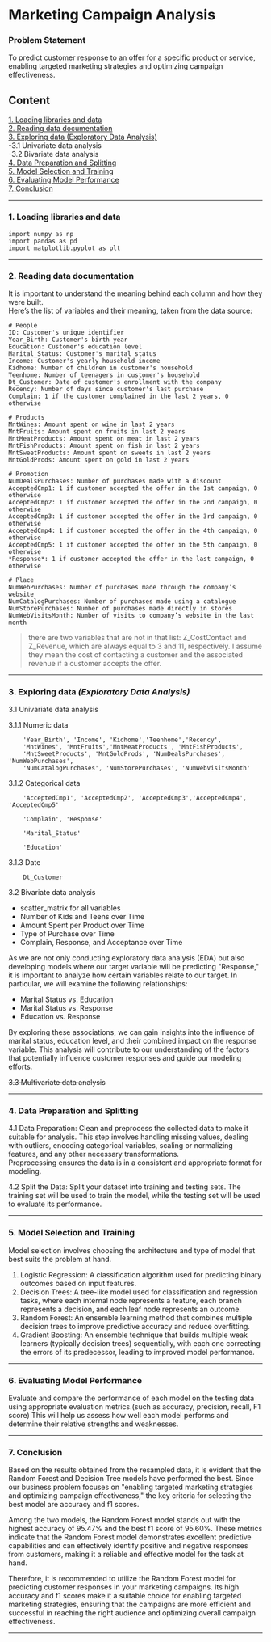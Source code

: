 # Marketing Campaign Analysis

### Problem Statement
To predict customer response to an offer for a specific product or service, enabling targeted marketing strategies and optimizing campaign effectiveness.

## Content
[1. Loading libraries and data](https://github.com/Kiran0R0Patil/marketing-campaign#1-loading-libraries-and-data)  
[2. Reading data documentation](https://github.com/Kiran0R0Patil/marketing-campaign#2-reading-data-documentation)  
[3. Exploring data (Exploratory Data Analysis)](https://github.com/Kiran0R0Patil/marketing-campaign#3-exploring-data-exploratory-data-analysis)  
-3.1 Univariate data analysis  
-3.2 Bivariate data analysis  
[4. Data Preparation and Splitting](https://github.com/Kiran0R0Patil/marketing-campaign#4-data-preparation-and-splitting)  
[5. Model Selection and Training](https://github.com/Kiran0R0Patil/marketing-campaign#5-model-selection-and-training)  
[6. Evaluating Model Performance](https://github.com/Kiran0R0Patil/marketing-campaign#6-evaluating--model-performance)  
[7. Conclusion](https://github.com/Kiran0R0Patil/marketing-campaign#7-conclusion)  
___
### 1. Loading libraries and data
```
import numpy as np
import pandas as pd
import matplotlib.pyplot as plt
```
___
### 2. Reading data documentation

It is important to understand the meaning behind each column and how they were built.   
Here’s the list of variables and their meaning, taken from the data source:

```
# People
ID: Customer's unique identifier
Year_Birth: Customer's birth year
Education: Customer's education level
Marital_Status: Customer's marital status
Income: Customer's yearly household income
Kidhome: Number of children in customer's household
Teenhome: Number of teenagers in customer's household
Dt_Customer: Date of customer's enrollment with the company
Recency: Number of days since customer's last purchase
Complain: 1 if the customer complained in the last 2 years, 0 otherwise

# Products
MntWines: Amount spent on wine in last 2 years
MntFruits: Amount spent on fruits in last 2 years
MntMeatProducts: Amount spent on meat in last 2 years
MntFishProducts: Amount spent on fish in last 2 years
MntSweetProducts: Amount spent on sweets in last 2 years
MntGoldProds: Amount spent on gold in last 2 years

# Promotion
NumDealsPurchases: Number of purchases made with a discount
AcceptedCmp1: 1 if customer accepted the offer in the 1st campaign, 0 otherwise
AcceptedCmp2: 1 if customer accepted the offer in the 2nd campaign, 0 otherwise
AcceptedCmp3: 1 if customer accepted the offer in the 3rd campaign, 0 otherwise
AcceptedCmp4: 1 if customer accepted the offer in the 4th campaign, 0 otherwise
AcceptedCmp5: 1 if customer accepted the offer in the 5th campaign, 0 otherwise
*Response*: 1 if customer accepted the offer in the last campaign, 0 otherwise

# Place
NumWebPurchases: Number of purchases made through the company’s website
NumCatalogPurchases: Number of purchases made using a catalogue
NumStorePurchases: Number of purchases made directly in stores
NumWebVisitsMonth: Number of visits to company’s website in the last month
```
> there are two variables that are not in that list: Z_CostContact and Z_Revenue, which are always equal to 3 and 11, respectively. I assume they mean the cost of contacting a customer and the associated revenue if a customer accepts the offer.
___  
### 3. Exploring data *(Exploratory Data Analysis)*

3.1 Univariate data analysis

3.1.1 Numeric data  
```
    'Year_Birth', 'Income', 'Kidhome','Teenhome','Recency', 
    'MntWines', 'MntFruits','MntMeatProducts', 'MntFishProducts', 
    'MntSweetProducts', 'MntGoldProds', 'NumDealsPurchases', 'NumWebPurchases',
    'NumCatalogPurchases', 'NumStorePurchases', 'NumWebVisitsMonth'
```
3.1.2 Categorical data
```
    'AcceptedCmp1', 'AcceptedCmp2', 'AcceptedCmp3','AcceptedCmp4', 'AcceptedCmp5'
    
    'Complain', 'Response'
    
    'Marital_Status'
    
    'Education'
```
3.1.3 Date
```
    Dt_Customer
```

3.2 Bivariate data analysis
- scatter_matrix for all variables
- Number of Kids and Teens over Time
- Amount Spent per Product over Time
- Type of Purchase over Time
- Complain, Response, and Acceptance over Time

As we are not only conducting exploratory data analysis (EDA) but also developing models where our target variable will be predicting "Response," it is important to analyze how certain variables relate to our target. In particular, we will examine the following relationships:
- Marital Status vs. Education
- Marital Status vs. Response
- Education vs. Response

By exploring these associations, we can gain insights into the influence of marital status, education level, and their combined impact on the response variable. This analysis will contribute to our understanding of the factors that potentially influence customer responses and guide our modeling efforts.

~~3.3 Multivariate data analysis~~
___
### 4. Data Preparation and Splitting   
4.1 Data Preparation: Clean and preprocess the collected data to make it suitable for analysis. This step involves handling missing values, dealing with outliers, encoding categorical variables, scaling or normalizing features, and any other necessary transformations.  
Preprocessing ensures the data is in a consistent and appropriate format for modeling.

4.2 Split the Data: Split your dataset into training and testing sets. The training set will be used to train the model, while the testing set will be used to evaluate its performance.
___
### 5. Model Selection and Training  
Model selection involves choosing the architecture and type of model that best suits the problem at hand.     
1. Logistic Regression: A classification algorithm used for predicting binary outcomes based on input features.
2. Decision Trees: A tree-like model used for classification and regression tasks, where each internal node represents a feature, each branch represents a decision, and each leaf node represents an outcome.
3. Random Forest: An ensemble learning method that combines multiple decision trees to improve predictive accuracy and reduce overfitting.
4. Gradient Boosting: An ensemble technique that builds multiple weak learners (typically decision trees) sequentially, with each one correcting the errors of its predecessor, leading to improved model performance.
  

___
### 6. Evaluating  Model Performance  
Evaluate and compare the performance of each model on the testing data using appropriate evaluation metrics.(such as accuracy, precision, recall, F1 score) This will help us assess how well each model performs and determine their relative strengths and weaknesses.
___
### 7. Conclusion
Based on the results obtained from the resampled data, it is evident that the Random Forest and Decision Tree models have performed the best. Since our business problem focuses on "enabling targeted marketing strategies and optimizing campaign effectiveness," the key criteria for selecting the best model are accuracy and f1 scores.

Among the two models, the Random Forest model stands out with the highest accuracy of 95.47% and the best f1 score of 95.60%. These metrics indicate that the Random Forest model demonstrates excellent predictive capabilities and can effectively identify positive and negative responses from customers, making it a reliable and effective model for the task at hand.

Therefore, it is recommended to utilize the Random Forest model for predicting customer responses in your marketing campaigns. Its high accuracy and f1 scores make it a suitable choice for enabling targeted marketing strategies, ensuring that the campaigns are more efficient and successful in reaching the right audience and optimizing overall campaign effectiveness.

___


